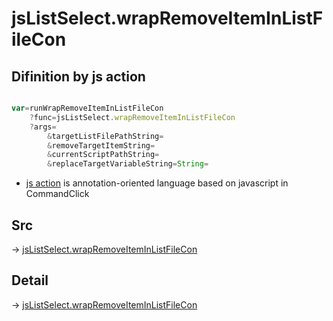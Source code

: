 # jsListSelect.wrapRemoveItemInListFileCon

## Difinition by js action

```js.js

var=runWrapRemoveItemInListFileCon
	?func=jsListSelect.wrapRemoveItemInListFileCon
	?args=
		&targetListFilePathString=
		&removeTargetItemString=
		&currentScriptPathString=
		&replaceTargetVariableString=String=
```

- [js action]() is annotation-oriented language based on javascript in CommandClick

## Src

-> [jsListSelect.wrapRemoveItemInListFileCon](https://github.com/puutaro/CommandClick/blob/master/app/src/main/java/com/puutaro/commandclick/fragment_lib/terminal_fragment/js_interface/edit/JsListSelect.kt#L79)

## Detail

-> [jsListSelect.wrapRemoveItemInListFileCon](https://github.com/puutaro/CommandClick/blob/master/md/developer/js_interface/details/edit/JsListSelect/wrapRemoveItemInListFileCon.md)

